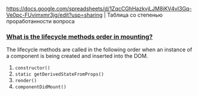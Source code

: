 
https://docs.google.com/spreadsheets/d/1ZqcCGhHazkvjLJM8jKV4vI3Gq-Ve0pc-FUvimxmr3jg/edit?usp=sharing | Таблица со степенью проработанности вопроса



### [What is the lifecycle methods order in mounting?](https://github.com/sudheerj/reactjs-interview-questions#what-is-the-lifecycle-methods-order-in-mounting)

The lifecycle methods are called in the following order when an instance of a component is being created and inserted into the DOM.

1. `constructor()`
2. `static getDerivedStateFromProps()`
3. `render()`
4. `componentDidMount()`



